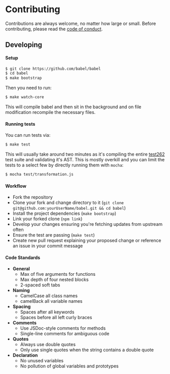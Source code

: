 # Contributing

Contributions are always welcome, no matter how large or small. Before
contributing, please read the
[code of conduct](https://github.com/babel/babel/blob/master/CODE_OF_CONDUCT.md).

## Developing

#### Setup

```sh
$ git clone https://github.com/babel/babel
$ cd babel
$ make bootstrap
```

Then you need to run:

```sh
$ make watch-core
```

This will compile babel and then sit in the background and on file modification
recompile the necessary files.

#### Running tests

You can run tests via:

```sh
$ make test
```

This will usually take around two minutes as it's compiling the entire
[test262](https://github.com/tc39/test262) test suite and validating it's AST.
This is mostly overkill and you can limit the tests to a select few by directly
running them with `mocha`:

```sh
$ mocha test/transformation.js
```

#### Workflow

* Fork the repository
* Clone your fork and change directory to it (`git clone git@github.com:yourUserName/babel.git && cd babel`)
* Install the project dependencies (`make bootstrap`)
* Link your forked clone (`npm link`)
* Develop your changes ensuring you're fetching updates from upstream often
* Ensure the test are passing (`make test`)
* Create new pull request explaining your proposed change or reference an issue in your commit message

#### Code Standards

 * **General**
   * Max of five arguments for functions
   * Max depth of four nested blocks
   * 2-spaced soft tabs
 * **Naming**
   * CamelCase all class names
   * camelBack all variable names
 * **Spacing**
   * Spaces after all keywords
   * Spaces before all left curly braces
 * **Comments**
   * Use JSDoc-style comments for methods
   * Single-line comments for ambiguous code
 * **Quotes**
   * Always use double quotes
   * Only use single quotes when the string contains a double quote
 * **Declaration**
   * No unused variables
   * No pollution of global variables and prototypes

